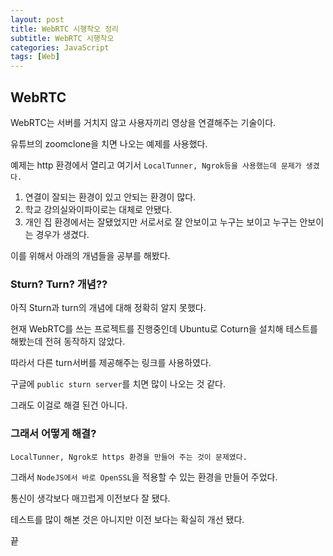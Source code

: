 ```yaml
---
layout: post
title: WebRTC 시행착오 정리
subtitle: WebRTC 시행착오
categories: JavaScript
tags: [Web]
---
```


## WebRTC

WebRTC는 서버를 거치지 않고 사용자끼리 영상을 연결해주는 기술이다.

유튜브의 zoomclone을 치면 나오는 예제를 사용했다.

예제는 http 환경에서 열리고 여기서 `LocalTunner, Ngrok등을 사용했는데 문제가 생겼다.`

1. 연결이 잘되는 환경이 있고 안되는 환경이 많다.
2. 학교 강의실와이파이로는 대체로 안됐다. 
3. 개인 집 환경에서는 잘됐었지만 서로서로 잘 안보이고 누구는 보이고 누구는 안보이는 경우가 생겼다.

이를 위해서 아래의 개념들을 공부를 해봤다.

### Sturn? Turn? 개념??

아직 Sturn과 turn의 개념에 대해 정확히 알지 못했다.

현재 WebRTC를 쓰는 프로젝트를 진행중인데 Ubuntu로 Coturn을 설치해 테스트를 해봤는데 전혀 동작하지 않았다.

따라서 다른 turn서버를 제공해주는 링크를 사용하였다.

구글에 `public sturn server`를 치면 많이 나오는 것 같다.

그래도 이걸로 해결 된건 아니다.

### 그래서 어떻게 해결?

`LocalTunner, Ngrok로 https 환경을 만들어 주는 것이 문제였다.`

그래서 `NodeJS에서 바로 OpenSSL`을 적용할 수 있는 환경을 만들어 주었다.

통신이 생각보다 매끄럽게 이전보다 잘 됐다.

테스트를 많이 해본 것은 아니지만 이전 보다는 확실히 개선 됐다.

끝




